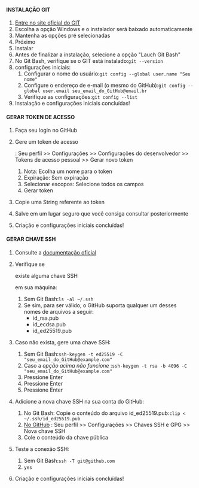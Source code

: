 #### INSTALAÇÃO GIT

1. [Entre no site oficial do GIT](https://git-scm.com/downloads)
2. Escolha a opção Windows e o instalador será baixado automaticamente
3. Mantenha as opções pré selecionadas
4. Próximo
5. Instalar
6. Antes de finalizar a instalação, selecione a opção "Lauch Git Bash"
7. No Git Bash, verifique se o GIT está instalado:`git --version`
8. configurações iniciais:
   1. Configurar o nome do usuário:`git config --global user.name "Seu nome"`
   2. Configure o endereço de e-mail (o mesmo do GitHub):`git config --global user.email seu_email_do_GitHub@email.br`
   3. Verifique as configurações:`git config --list`
9. Instalação e configurações iniciais concluídas!

#### GERAR TOKEN DE ACESSO

1. Faça seu login no GitHub

2. Gere um token de acesso

    : Seu perfil >> Configurações >> Configurações do desenvolvedor >> Tokens de acesso pessoal >> Gerar novo token

   1. Nota: Ecolha um nome para o token
   2. Expiração: Sem expiração
   3. Selecionar escopos: Selecione todos os campos
   4. Gerar token

3. Copie uma String referente ao token

4. Salve em um lugar seguro que você consiga consultar posteriormente

5. Criação e configurações iniciais concluídas!

#### GERAR CHAVE SSH

1. Consulte a [documentação oficial](https://docs.github.com/en/authentication/connecting-to-github-with-ssh)

2. Verifique se 

   existe alguma chave SSH

    em sua máquina:

   1. Sem Git Bash:`ls -al ~/.ssh`
   2. Se sim, para ser válido, o GitHub suporta qualquer um desses nomes de arquivos a seguir:
      - id_rsa.pub
      - id_ecdsa.pub
      - id_ed25519.pub

3. Caso não exista, gere uma chave SSH:

   1. Sem Git Bash:`ssh-keygen -t ed25519 -C "seu_email_do_GitHub@example.com"`
   2. Caso a *opção acima não funcione* :`ssh-keygen -t rsa -b 4096 -C "seu_email_do_GitHub@example.com"`
   3. Pressione Enter
   4. Pressione Enter
   5. Pressione Enter

4. Adicione a nova chave SSH na sua conta do GitHub:

   1. No Git Bash: Copie o conteúdo do arquivo id_ed25519.pub:`clip < ~/.ssh/id_ed25519.pub`
   2. [No GitHub](https://github.com/settings/keys) : Seu perfil >> Configurações >> Chaves SSH e GPG >> Nova chave SSH
   3. Cole o conteúdo da chave pública

5. Teste a conexão SSH:

   1. Sem Git Bash:`ssh -T git@github.com`
   2. `yes`

6. Criação e configurações iniciais concluídas!